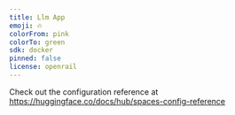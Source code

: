 ```yaml
---
title: Llm App
emoji: 🔥
colorFrom: pink
colorTo: green
sdk: docker
pinned: false
license: openrail
---
```


Check out the configuration reference at https://huggingface.co/docs/hub/spaces-config-reference
